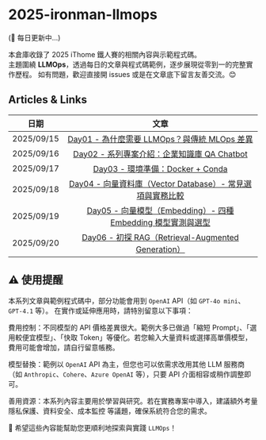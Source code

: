 # 2025-ironman-llmops

(🚧 每日更新中...)

本倉庫收錄了 2025 iThome 鐵人賽的相關內容與示範程式碼。  
主題圍繞 **LLMOps**，透過每日的文章與程式碼範例，逐步展現從零到一的完整實作歷程。
如有問題，歡迎直接開 issues 或是在文章底下留言友善交流。😊

## Articles & Links

| 日期       |                                                      文章                                                      |
| ---------- | :------------------------------------------------------------------------------------------------------------: |
| 2025/09/15 |         [Day01 - 為什麼需要 LLMOps？與傳統 MLOps 差異](https://ithelp.ithome.com.tw/articles/10380053)         |
| 2025/09/16 |         [Day02 - 系列專案介紹：企業知識庫 QA Chatbot](https://ithelp.ithome.com.tw/articles/10380054)          |
| 2025/09/17 |               [Day03 - 環境準備：Docker + Conda](https://ithelp.ithome.com.tw/articles/10381623)               |
| 2025/09/18 |  [Day04 - 向量資料庫（Vector Database）- 常見選項與實務比較](https://ithelp.ithome.com.tw/articles/10382486)   |
| 2025/09/19 | [Day05 - 向量模型（Embedding）- 四種 Embedding 模型實測與選型](https://ithelp.ithome.com.tw/articles/10383158) |
| 2025/09/20 |      [Day06 - 初探 RAG（Retrieval-Augmented Generation）](https://ithelp.ithome.com.tw/articles/10384021)      |

## ⚠️ 使用提醒

本系列文章與範例程式碼中，部分功能會用到 `OpenAI` API（如 `GPT-4o mini`、`GPT-4.1` 等）。
在實作或延伸應用時，請特別留意以下事項：

費用控制：不同模型的 API 價格差異很大。範例大多已做過「縮短 Prompt」、「選用較便宜模型」、「快取 Token」等優化。若您輸入大量資料或選擇高單價模型，費用可能會增加，請自行留意帳務。

模型替換：範例以 `OpenAI` API 為主，但您也可以依需求改用其他 LLM 服務商（如 `Anthropic`、`Cohere`、`Azure OpenAI` 等），只要 API 介面相容或稍作調整即可。

善用資源：本系列內容主要用於學習與研究。若在實務專案中導入，建議額外考量 隱私保護、資料安全、成本監控 等議題，確保系統符合您的需求。

🙏 希望這些內容能幫助您更順利地探索與實踐 `LLMOps`！
